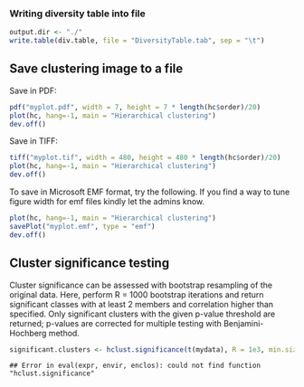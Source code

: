 ### Writing diversity table into file


```r
output.dir <- "./"
write.table(div.table, file = "DiversityTable.tab", sep = "\t")
```

## Save clustering image to a file

Save in PDF:


```r
pdf("myplot.pdf", width = 7, height = 7 * length(hc$order)/20)
plot(hc, hang=-1, main = "Hierarchical clustering")
dev.off()
```

Save in TIFF:


```r
tiff("myplot.tif", width = 480, height = 480 * length(hc$order)/20)
plot(hc, hang=-1, main = "Hierarchical clustering")
dev.off()
```

To save in Microsoft EMF format, try the following. If you find a
way to tune figure width for emf files kindly let the admins know.


```r
plot(hc, hang=-1, main = "Hierarchical clustering")
savePlot("myplot.emf", type = "emf")
dev.off()
```

## Cluster significance testing

Cluster significance can be assessed with bootstrap resampling of the
original data. Here, perform R = 1000 bootstrap iterations and return
significant classes with at least 2 members and correlation higher
than specified. Only significant clusters with the given p-value
threshold are returned; p-values are corrected for multiple testing
with Benjamini-Hochberg method.


```r
significant.clusters <- hclust.significance(t(mydata), R = 1e3, min.size = 2, corr.th = 0.5, metric = "pearson", pvalue.threshold = 0.05) 
```

```
## Error in eval(expr, envir, enclos): could not find function "hclust.significance"
```

